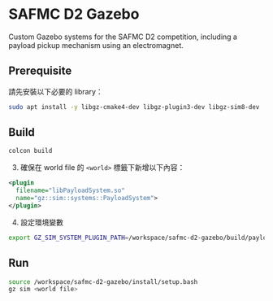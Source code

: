 # SAFMC D2 Gazebo

Custom Gazebo systems for the SAFMC D2 competition, including a payload pickup mechanism using an electromagnet.

## Prerequisite

請先安裝以下必要的 library：

```sh
sudo apt install -y libgz-cmake4-dev libgz-plugin3-dev libgz-sim8-dev
```

## Build

```sh
colcon build
```

3. 確保在 world file 的 `<world>` 標籤下新增以下內容：

```xml
<plugin
  filename="libPayloadSystem.so"
  name="gz::sim::systems::PayloadSystem">
</plugin>
```

4. 設定環境變數

```sh
export GZ_SIM_SYSTEM_PLUGIN_PATH=/workspace/safmc-d2-gazebo/build/payload_system
```

## Run

```sh
source /workspace/safmc-d2-gazebo/install/setup.bash
gz sim <world file>
```
